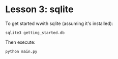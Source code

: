 Lesson 3: sqlite
===================

To get started wwith sqlite (assuming it's installed):


```
sqlite3 getting_started.db
```

Then execute:

```
python main.py
```